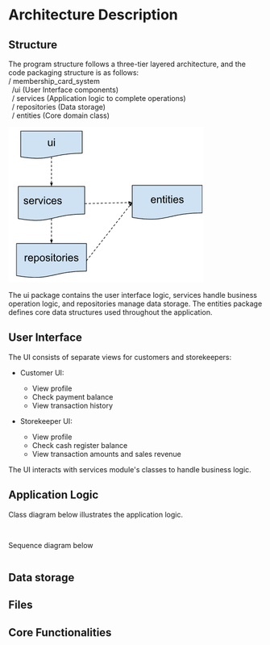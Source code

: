 
# Architecture Description

## Structure

The program structure follows a three-tier layered architecture, and the code packaging structure is as follows:<br>
/ membership_card_system<br>
&ensp;/ui (User Interface components)<br>
&ensp;/ services       (Application logic to complete operations)<br>
&ensp;/ repositories   (Data storage)<br>
&ensp;/ entities       (Core domain class)<br>
    
![package structure](./pic/package_structure.png)


The ui package contains the user interface logic, services handle business operation logic, and repositories manage data storage. The entities package defines core data structures used throughout the application.

## User Interface
The UI consists of separate views for customers and storekeepers:
- Customer UI:
    - View profile
    - Check payment balance
    - View transaction history

- Storekeeper UI:
    - View profile
    - Check cash register balance
    - View transaction amounts and sales revenue


The UI interacts with services module's classes to handle business logic.

## Application Logic
Class diagram below illustrates the application logic.
```mermaid


```

Sequence diagram below
```mermaid

```



## Data storage


## Files


## Core Functionalities

